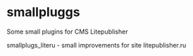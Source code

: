 # smallpluggs
Some small plugins for CMS Litepublisher

smallplugs_literu - small improvements for site litepublisher.ru